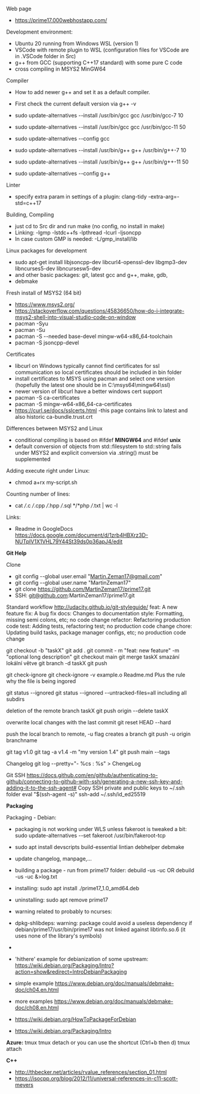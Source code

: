 Web page
- https://prime17.000webhostapp.com/

Development environment:
- Ubuntu 20 running from Windows WSL (version 1)
- VSCode with remote plugin to WSL (configuration files for VSCode are in .VSCode folder in Src)
- g++ from GCC (supporting C++17 standard) with some pure C code
- cross compiling in MSYS2 MinGW64 

Compiler
- How to add newer g++ and set it as a default compiler.
- First check the current default version via g++ -v
- sudo update-alternatives --install /usr/bin/gcc gcc /usr/bin/gcc-7 10
- sudo update-alternatives --install /usr/bin/gcc gcc /usr/bin/gcc-11 50
- sudo update-alternatives --config gcc

- sudo update-alternatives --install /usr/bin/g++ g++ /usr/bin/g++-7 10
- sudo update-alternatives --install /usr/bin/g++ g++ /usr/bin/g++-11 50
- sudo update-alternatives --config g++ 

Linter
- specify extra param in settings of a plugin: clang-tidy -extra-arg=-std=c++17

Building, Compiling
- just cd to Src dir and run make (no config, no install in make)
- Linking: -lgmp -lstdc++fs -lpthread -lcurl -ljsoncpp
- In case custom GMP is needed: -L/gmp_install/lib 

Linux packages for development
- sudo apt-get install libjsoncpp-dev libcurl4-openssl-dev libgmp3-dev libncurses5-dev libncursesw5-dev
- and other basic packages: git, latest gcc and g++, make, gdb, 
- debmake

Fresh install of MSYS2 (64 bit)
- https://www.msys2.org/
- https://stackoverflow.com/questions/45836650/how-do-i-integrate-msys2-shell-into-visual-studio-code-on-window
- pacman -Syu
- pacman -Su
- pacman -S --needed base-devel mingw-w64-x86_64-toolchain
- pacman -S jsoncpp-devel

Certificates 
- libcurl on Windows typically cannot find certificates for ssl communication so local certificates should be included in bin folder
- install certificates to MSYS using pacman and select one version (hopefully the latest one should be in C:\msys64\mingw64\ssl)  
- newer version of libcurl have a better windows cert support
- pacman -S ca-certificates
- pacman -S mingw-w64-x86_64-ca-certificates
- https://curl.se/docs/sslcerts.html    -this page contains link to latest and also historic ca-bundle.trust.crt

Differences between MSYS2 and Linux
- conditional compiling is based on #ifdef __MINGW64__ and #ifdef __unix__
- default conversion of objects from std::filesystem to std::string fails under MSYS2 and explicit conversion via .string() must be supplemented

Adding execute right under Linux:
- chmod a+rx my-script.sh

Counting number of lines:
- cat */*.c */*.cpp */*.hpp */*.sql */*php */*.txt | wc -l

Links:
- Readme in GoogleDocs https://docs.google.com/document/d/1zrb4HBXrz3D-NUTpIV1X1VHL79Y44St39ds0p36apJ4/edit


**Git Help**

Clone
- git config --global user.email "Martin.Zeman17@gmail.com"
- git config --global user.name "MartinZeman17" 
- git clone https://github.com/MartinZeman17/prime17.git 
- SSH: git@github.com:MartinZeman17/prime17.git

Standard workflow
http://udacity.github.io/git-styleguide/
feat: A new feature
fix: A bug fix
docs: Changes to documentation
style: Formatting, missing semi colons, etc; no code change
refactor: Refactoring production code
test: Adding tests, refactoring test; no production code change
chore: Updating build tasks, package manager configs, etc; no production code change

git checkout -b "taskX"
git add .
git commit - m "feat: new feature" -m "optional long description"
git checkout main
git merge taskX
smazání lokální větve
git branch -d taskX
git push

git check-ignore
git check-ignore -v example.o Readme.md
Plus the rule why the file is being ingored

git status --ignored
git status --ignored --untracked-files=all
including all subdirs

deletion of the remote branch taskX
git push origin --delete taskX

overwrite local changes with the last commit
git reset HEAD --hard

push the local branch to remote, -u flag creates a branch
git push -u origin branchname


git tag v1.0
git tag -a v1.4 -m "my version 1.4"
git push main --tags


Changelog
git log --pretty="- %cs : %s" > ChengeLog

Git SSH
https://docs.github.com/en/github/authenticating-to-github/connecting-to-github-with-ssh/generating-a-new-ssh-key-and-adding-it-to-the-ssh-agent#
Copy SSH private and public keys to ~/.ssh folder
eval "$(ssh-agent -s)"
ssh-add ~/.ssh/id_ed25519


**Packaging**

Packaging - Debian:
- packaging is not working under WLS unless fakeroot is tweaked a bit: sudo update-alternatives --set fakeroot /usr/bin/fakeroot-tcp
- sudo apt install devscripts build-essential lintian debhelper debmake
- update changelog, manpage,...
- building a package - run from prime17 folder: debuild -us -uc   OR debuild -us -uc   &>log.txt
- installing: sudo apt install ./prime17_1.0_amd64.deb
- uninstalling: sudo apt remove prime17

- warning related to probably to ncurses:
- dpkg-shlibdeps: warning: package could avoid a useless dependency if debian/prime17/usr/bin/prime17 was not linked against libtinfo.so.6 (it uses none of the library's symbols)

- 
- 'hithere' example for debianization of some upstream: https://wiki.debian.org/Packaging/Intro?action=show&redirect=IntroDebianPackaging
- simple example https://www.debian.org/doc/manuals/debmake-doc/ch04.en.html
- more examples  https://www.debian.org/doc/manuals/debmake-doc/ch08.en.html
- https://wiki.debian.org/HowToPackageForDebian
- https://wiki.debian.org/Packaging/Intro


**Azure:**
tmux
tmux detach or you can use the shortcut (Ctrl+b then d)
tmux attach

**C++**
- http://thbecker.net/articles/rvalue_references/section_01.html
- https://isocpp.org/blog/2012/11/universal-references-in-c11-scott-meyers
